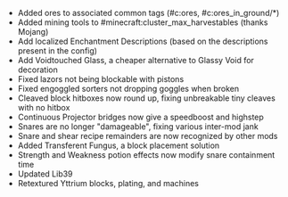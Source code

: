 * Added ores to associated common tags (#c:ores, #c:ores_in_ground/*)
* Added mining tools to #minecraft:cluster_max_harvestables (thanks Mojang)
* Add localized Enchantment Descriptions (based on the descriptions present in the config)
* Add Voidtouched Glass, a cheaper alternative to Glassy Void for decoration
* Fixed lazors not being blockable with pistons
* Fixed engoggled sorters not dropping goggles when broken
* Cleaved block hitboxes now round up, fixing unbreakable tiny cleaves with no hitbox
* Continuous Projector bridges now give a speedboost and highstep
* Snares are no longer "damageable", fixing various inter-mod jank
* Snare and shear recipe remainders are now recognized by other mods
* Added Transferent Fungus, a block placement solution
* Strength and Weakness potion effects now modify snare containment time
* Updated Lib39
* Retextured Yttrium blocks, plating, and machines
